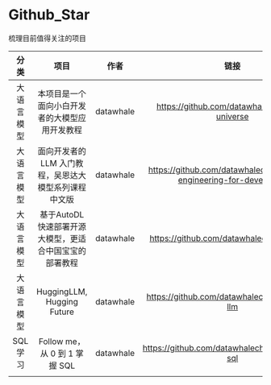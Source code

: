 # Github_Star
梳理目前值得关注的项目

| 分类 | 项目 | 作者 | 链接 |  
| :---: | :---: | :---: |  :---: |  
| 大语言模型 | 本项目是一个面向小白开发者的大模型应用开发教程 | datawhale | https://github.com/datawhalechina/llm-universe|
| 大语言模型 | 面向开发者的 LLM 入门教程，吴恩达大模型系列课程中文版 |datawhale|https://github.com/datawhalechina/prompt-engineering-for-developers|
|大语言模型|基于AutoDL快速部署开源大模型，更适合中国宝宝的部署教程|datawhale|https://github.com/datawhalechina/self-llm|
|大语言模型|HuggingLLM, Hugging Future|datawhale|https://github.com/datawhalechina/hugging-llm|
|SQL学习|Follow me，从 0 到 1 掌握 SQL|datawhale|https://github.com/datawhalechina/wonderful-sql|
|||||



